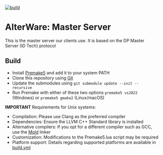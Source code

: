 [![build](https://github.com/alterware/master-server/workflows/Build/badge.svg)](https://github.com/alterware/master-server/actions)


# AlterWare: Master Server
This is the master server our clients use. It is based on the DP Master Server (ID Tech) protocol

## Build
- Install [Premake5][premake5-link] and add it to your system PATH
- Clone this repository using [Git][git-link]
- Update the submodules using ``git submodule update --init --recursive``
- Run Premake with either of these two options ``premake5 vs2022`` (Windows) or ``premake5 gmake2`` (Linux/macOS)

**IMPORTANT**
Requirements for Unix systems:
- Compilation: Please use Clang as the preferred compiler
- Dependencies: Ensure the LLVM C++ Standard library is installed
- Alternative compilers: If you opt for a different compiler such as GCC, use the [Mold][mold-link] linker
- Customization: Modifications to the Premake5.lua script may be required
- Platform support: Details regarding supported platforms are available in [build.yml][build-link]

[premake5-link]:          https://premake.github.io
[git-link]:               https://git-scm.com
[mold-link]:              https://github.com/rui314/mold
[build-link]:             https://github.com/alterware/master-server/blob/master/.github/workflows/build.yml
